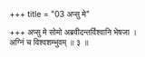 +++
title = "03 अप्सु मे"

+++
अप्सु मे सोमो अब्रवीदन्तर्विश्वानि भेषजा ।  
अग्निं च विश्वशम्भुवम् ॥ ३ ॥